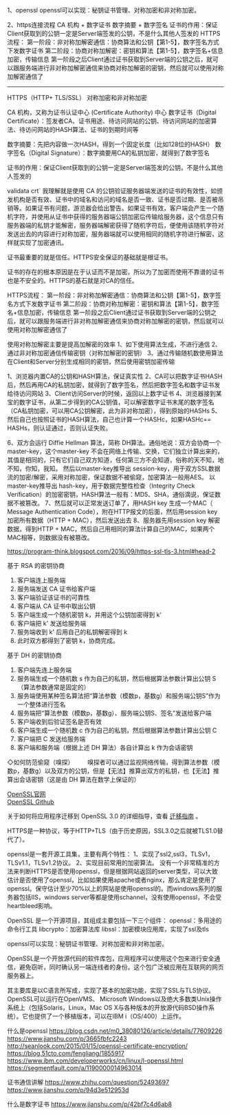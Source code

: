 1、openssl
openssl可以实现：秘钥证书管理、对称加密和非对称加密。

2、https连接流程
CA 机构 + 数字证书
数字摘要 + 数字签名
证书的作用：保证Client获取到的公钥一定是Server端签发的公钥，不是什么其他人签发的
HTTPS流程：
第一阶段：非对称加解密通信：协商算法和公钥【第1-5】，数字签名方式下发数字证书
第二阶段：协商对称加解密：密钥和算法【第1-5】，数字签名+信息加密，传输信息
  第一阶段之后Client通过证书获取到Server端的公钥之后，就可以跟服务端进行非对称加解密通信来协商对称加解密的密钥，然后就可以使用对称加解密通信了
  
  

---------------------------------------------------------------------------------------------------------------------
HTTPS（HTTP+ TLS/SSL）
对称加密和非对称加密

CA 机构，又称为证书认证中心 (Certificate Authority) 中心
数字证书（Digital Certificate）：签发者CA、证书用途、待访问网站的公钥、待访问网站的加密算法、待访问网站的HASH算法、证书的到期时间等

数字摘要：先把内容做一次HASH，得到一个固定长度（比如128位的HASH）
数字签名（Digital Signature）：数字摘要用CA的私钥加密，就得到了数字签名


证书的作用：保证Client获取到的公钥一定是Server端签发的公钥，不是什么其他人签发的

validata crt` 我理解就是使用 CA 的公钥验证服务器端发送的证书的有效性，如颁发机构是否有效、证书中的域名和访问的域名是否一致、证书是否过期、是否被吊销等。如果证书有问题，游览器会给出警告。如果证书有效，客户端会产生一个随机字符，并使用从证书中获得的服务器端公钥加密后传输给服务器，这个信息只有服务器端的私钥才能解密，服务器端解密获得了随机字符后，便使用该随机字符对发送出去的内容进行对称加密，服务器端就可以使用相同的随机字符进行解密，这样就实现了加密通讯。

证书最重要的就是信任。HTTPS安全保证的基础就是根证书。

证书的存在的根本原因是在于认证而不是加密。所以为了加密而使用不靠谱的证书也是不安全的。HTTPS的基石就是对CA的信任。



HTTPS流程：
第一阶段：非对称加解密通信：协商算法和公钥【第1-5】，数字签名方式下发数字证书
第二阶段：协商对称加解密：密钥和算法【第1-5】，数字签名+信息加密，传输信息
  第一阶段之后Client通过证书获取到Server端的公钥之后，就可以跟服务端进行非对称加解密通信来协商对称加解密的密钥，然后就可以使用对称加解密通信了

使用对称加解密主要是提高加解密的效率
1、如下使用算法生成，不进行通信
2、通过非对称加密通信传输密钥（对称加解密的密钥）
3、通过传输随机数使用算法在Client和Server分别生成相同的密钥，然后使用密钥加密传输


1、浏览器内置CA的公钥和HASH算法，保证真实性
2、CA可以把数字证书HASH后，然后再用CA的私钥加密，就得到了数字签名，然后把数字签名和数字证书发给待访问网站
3、Client访问Server的时候，返回以上数字证书
4、浏览器接到某宝的数字证书，从第二步得到的CA公钥值，可以解密数字证书末尾的数字签名（CA私钥加密，可以用CA公钥解密，此为非对称加密），得到原始的HASHs
5、然后自己也按照证书的HASH算法，自己也计算一个HASHc，如果HASHc== HASHs，则认证通过，否则认证失败。

6、双方会运行 Diffie Hellman 算法，简称 DH算法。通俗地说：双方会协商一个master-key，这个master-key 不会在网络上传输、交换，它们独立计算出来的，其值是相同的，只有它们自己双方知道，任何第三方不会知道，俗称的天不知，地不知，你知，我知。
然后以master-key推导出 session-key，用于双方SSL数据流的加密/解密，采用对称加密，保证数据不被偷窥，加密算法一般用AES。
以master-key推导出 hash-key，用于数据完整性检查（Integrity Check Verification）的加密密钥，HASH算法一般有：MD5、SHA，通俗滴说，保证数据不被篡改。
7、然后就可以正常发送订单了，用HASH key 生成一个MAC（ Message Authentication Code），附在HTTP报文的后面，然后用session key 加密所有数据（HTTP + MAC），然后发送出去
8、服务器先用session key 解密数据，得到HTTP + MAC，然后自己用相同的算法计算自己的MAC，如果两个MAC相等，则数据没有被篡改。




https://program-think.blogspot.com/2016/09/https-ssl-tls-3.html#head-2

基于 RSA 的密钥协商
1. 客户端连上服务端
2. 服务端发送 CA 证书给客户端
3. 客户端验证该证书的可靠性
4. 客户端从 CA 证书中取出公钥
5. 客户端生成一个随机密钥 k，并用这个公钥加密得到 k'
6. 客户端把 k' 发送给服务端
7. 服务端收到 k' 后用自己的私钥解密得到 k
8. 此时双方都得到了密钥 k，协商完成。



基于 DH 的密钥协商
1. 客户端先连上服务端
2. 服务端生成一个随机数 s 作为自己的私钥，然后根据算法参数计算出公钥 S（算法参数通常是固定的）
3. 服务端使用某种签名算法把“算法参数（模数p，基数g）和服务端公钥S”作为一个整体进行签名
4. 服务端把“算法参数（模数p，基数g）、服务端公钥S、签名”发送给客户端
5. 客户端收到后验证签名是否有效
6. 客户端生成一个随机数 c 作为自己的私钥，然后根据算法参数计算出公钥 C
7. 客户端把 C 发送给服务端
8. 客户端和服务端（根据上述 DH 算法）各自计算出 k 作为会话密钥

◇如何防范偷窥（嗅探）
　　嗅探者可以通过监视网络传输，得到算法参数（模数p，基数g）以及双方的公钥，但是【无法】推算出双方的私钥，也【无法】推算出会话密钥（这是由 DH 算法在数学上保证的）









[OpenSSL官网](https://www.openssl.org/)  
[OpenSSL Github](https://github.com/openssl/openssl)  

关于如何将应用程序迁移到 OpenSSL 3.0 的详细指导，查看 [迁移指南](https://www.openssl.org/docs/manmaster/man7/migration_guide.html) 。

HTTPS是一种协议，等于HTTP+TLS（由于历史原因，SSL3.0之后就被TLS1.0替代了）。

openssl是一套开源工具集，主要有两个特性：
1、实现了ssl2,ssl3，TLSv1，TLSv1.1，TLSv1.2协议。
2、实现目前常用的加密算法。
没有一个非常精准的方法来判断HTTPS是否使用openssl，但是根据网站返回的server类型，可以大致估计是否使用了openssl，比如如果使用apache或者nginx，那么肯定是使用了openssl。保守估计至少70%以上的网站是使用openssl的。而windows系列的服务器包括IIS，windows server等都是使用schannel，没有使用openssl，不会受heartbleed影响。

OpenSSL 是一个开源项目，其组成主要包括一下三个组件：
    openssl：多用途的命令行工具
    libcrypto：加密算法库
    libssl：加密模块应用库，实现了ssl及tls

openssl可以实现：秘钥证书管理、对称加密和非对称加密。



OpenSSL是一个开放源代码的软件库包，应用程序可以使用这个包来进行安全通信，避免窃听，同时确认另一端连线者的身份。这个包广泛被应用在互联网的网页服务器上。

其主要库是以C语言所写成，实现了基本的加密功能，实现了SSL与TLS协议。OpenSSL可以运行在OpenVMS、 Microsoft Windows以及绝大多数类Unix操作系统上（包括Solaris，Linux，Mac OS X与各种版本的开放源代码BSD操作系统）。它也提供了一个移植版本，可以在IBM i（OS/400）上运作。



什么是openssl
https://blog.csdn.net/m0_38080126/article/details/77609226
https://www.jianshu.com/p/3665fbfc2243
http://seanlook.com/2015/01/15/openssl-certificate-encryption/
https://blog.51cto.com/fengliang/1855917
https://www.ibm.com/developerworks/cn/linux/l-openssl.html
https://segmentfault.com/a/1190000014963014


证书通信讲解
https://www.zhihu.com/question/52493697
https://www.jianshu.com/p/94d3e512953d


什么是数字证书
https://www.jianshu.com/p/42bf7c4d6ab8


